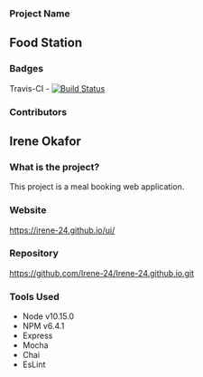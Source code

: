 ### Project Name
## Food Station

### Badges
Travis-CI - [![Build Status](https://travis-ci.com/Irene-24/Irene-24.github.io.svg?branch=master)](https://travis-ci.com/Irene-24/Irene-24.github.io)

### Contributors
## Irene Okafor

### What is the project?
This project is a meal booking web application.

### Website
https://irene-24.github.io/ui/

### Repository
https://github.com/Irene-24/Irene-24.github.io.git

### Tools Used
* Node v10.15.0
* NPM v6.4.1
* Express
* Mocha
* Chai
* EsLint
